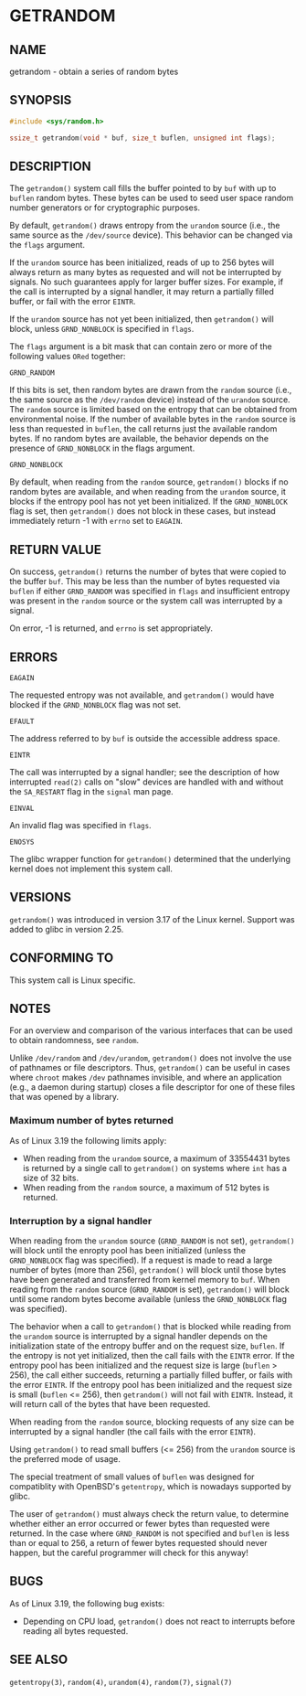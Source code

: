 GETRANDOM
=========

## NAME

getrandom - obtain a series of random bytes

## SYNOPSIS

```c
#include <sys/random.h>

ssize_t getrandom(void * buf, size_t buflen, unsigned int flags);
```

## DESCRIPTION

The `getrandom()` system call fills the buffer pointed to by `buf` with up to `buflen` random bytes. These bytes can be used to seed user space random number generators or for cryptographic purposes.

By default, `getrandom()` draws entropy from the `urandom` source (i.e., the same source as the `/dev/source` device). This behavior can be changed via the `flags` argument.

If the `urandom` source has been initialized, reads of up to 256 bytes will always return as many bytes as requested and will not be interrupted by signals. No such guarantees apply for larger buffer sizes. For example, if the call is interrupted by a signal handler, it may return a partially filled buffer, or fail with the error `EINTR`.

If the `urandom` source has not yet been initialized, then `getrandom()` will block, unless `GRND_NONBLOCK` is specified in `flags`.

The `flags` argument is a bit mask that can contain zero or more of the following values `ORed` together:

`GRND_RANDOM`

  If this bits is set, then random bytes are drawn from the `random` source (i.e., the same source as the `/dev/random` device) instead of the `urandom` source. The `random` source is limited based on the entropy that can be obtained from environmental noise. If the number of available bytes in the `random` source is less than requested in `buflen`, the call returns just the available random bytes. If no random bytes are available, the behavior depends on the presence of `GRND_NONBLOCK` in the flags argument.

`GRND_NONBLOCK`

  By default, when reading from the `random` source, `getrandom()` blocks if no random bytes are available, and when reading from the `urandom` source, it blocks if the entropy pool has not yet been initialized. If the `GRND_NONBLOCK` flag is set, then `getrandom()` does not block in these cases, but instead immediately return -1 with `errno` set to `EAGAIN`.

## RETURN VALUE

On success, `getrandom()` returns the number of bytes that were copied to the buffer `buf`. This may be less than the number of bytes requested via `buflen` if either `GRND_RANDOM` was specified in `flags` and insufficient entropy was present in the `random` source or the system call was interrupted by a signal.

On error, -1 is returned, and `errno` is set appropriately.

## ERRORS

`EAGAIN`

  The requested entropy was not available, and `getrandom()` would have blocked if the `GRND_NONBLOCK` flag was not set.

`EFAULT`

  The address referred to by `buf` is outside the accessible address space.

`EINTR`

  The call was interrupted by a signal handler; see the description of how interrupted `read(2)` calls on "slow" devices are handled with and without the `SA_RESTART` flag in the `signal` man page.

`EINVAL`

  An invalid flag was specified in `flags`.

`ENOSYS`

  The glibc wrapper function for `getrandom()` determined that the underlying kernel does not implement this system call.

## VERSIONS

`getrandom()` was introduced in version 3.17 of the Linux kernel. Support was added to glibc in version 2.25.

## CONFORMING TO

This system call is Linux specific.

## NOTES

For an overview and comparison of the various interfaces that can be used to obtain randomness, see `random`.

Unlike `/dev/random` and `/dev/urandom`, `getrandom()` does not involve the use of pathnames or file descriptors. Thus, `getrandom()` can be useful in cases where `chroot` makes `/dev` pathnames invisible, and where an application (e.g., a daemon during startup) closes a file descriptor for one of these files that was opened by a library.

### Maximum number of bytes returned

As of Linux 3.19 the following limits apply:

- When reading from the `urandom` source, a maximum of 33554431 bytes is returned by a single call to `getrandom()` on systems where `int` has a size of 32 bits.
- When reading from the `random` source, a maximum of 512 bytes is returned.

### Interruption by a signal handler

When reading from the `urandom` source (`GRND_RANDOM` is not set), `getrandom()` will block until the enropty pool has been initialized (unless the `GRND_NONBLOCK` flag was specified). If a request is made to read a large number of bytes (more than 256), `getrandom()` will block until those bytes have been generated and transferred from kernel memory to `buf`. When reading from the `random` source (`GRND_RANDOM` is set), `getrandom()` will block until some random bytes become available (unless the `GRND_NONBLOCK` flag was specified).

The behavior when a call to `getrandom()` that is blocked while reading from the `urandom` source is interrupted by a signal handler depends on the initialization state of the entropy buffer and on the request size, `buflen`. If the entropy is not yet initialized, then the call fails with the `EINTR` error. If the entropy pool has been initialized and the request size is large (`buflen` > 256), the call either succeeds, returning a partially filled buffer, or fails with the error `EINTR`. If the entropy pool has been initialized and the request size is small (`buflen` <= 256), then `getrandom()` will not fail with `EINTR`. Instead, it will return call of the bytes that have been requested.

When reading from the `random` source, blocking requests of any size can be interrupted by a signal handler (the call fails with the error `EINTR`).

Using `getrandom()` to read small buffers (<= 256) from the `urandom` source is the preferred mode of usage.

The special treatment of small values of `buflen` was designed for compatiblity with OpenBSD's `getentropy`, which is nowadays supported by glibc.

The user of `getrandom()` must always check the return value, to determine whether either an error occurred or fewer bytes than requested were returned. In the case where `GRND_RANDOM` is not specified and `buflen` is less than or equal to 256, a return of fewer bytes requested should never happen, but the careful programmer will check for this anyway!

## BUGS

As of Linux 3.19, the following bug exists:

- Depending on CPU load, `getrandom()` does not react to interrupts before reading all bytes requested.

## SEE ALSO

`getentropy(3)`, `random(4)`, `urandom(4)`, `random(7)`, `signal(7)`